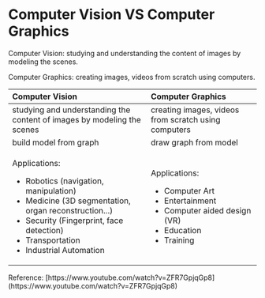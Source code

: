 # Computer Vision VS Computer Graphics

Computer Vision: studying and understanding the content of images by modeling the scenes.

Computer Graphics: creating images, videos from scratch using computers.

<table>
  <thead>
    <tr>
      <th style="text-align:left">Computer Vision</th>
      <th style="text-align:left">Computer Graphics</th>
    </tr>
  </thead>
  <tbody>
    <tr>
      <td style="text-align:left">studying and understanding the content of images by modeling the scenes</td>
      <td
      style="text-align:left">creating images, videos from scratch using computers</td>
    </tr>
    <tr>
      <td style="text-align:left">build model from graph</td>
      <td style="text-align:left">draw graph from model</td>
    </tr>
    <tr>
      <td style="text-align:left">
        <p>Applications:</p>
        <ul>
          <li>Robotics (navigation, manipulation)</li>
          <li>Medicine (3D segmentation, organ reconstruction...)</li>
          <li>Security (Fingerprint, face detection)</li>
          <li>Transportation</li>
          <li>Industrial Automation</li>
        </ul>
      </td>
      <td style="text-align:left">
        <p>Applications:</p>
        <ul>
          <li>Computer Art</li>
          <li>Entertainment</li>
          <li>Computer aided design (VR)</li>
          <li>Education</li>
          <li>Training</li>
        </ul>
      </td>
    </tr>
  </tbody>
</table>Reference: [https://www.youtube.com/watch?v=ZFR7GpjqGp8](https://www.youtube.com/watch?v=ZFR7GpjqGp8)

